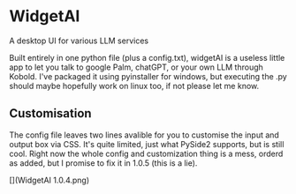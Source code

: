 # WidgetAI
  A desktop UI for various LLM services

Built entirely in one python file (plus a config.txt), widgetAI is a useless little app to let you talk to google Palm, chatGPT, or your own LLM through Kobold. I've packaged it using pyinstaller for windows, but executing the .py should maybe hopefully work on linux too, if not please let me know. 

## Customisation
The config file leaves two lines avalible for you to customise the input and output box via CSS. It's quite limited, just what PySide2 supports, but is still cool. Right now the whole config and customization thing is a mess, orderd as added, but I promise to fix it in 1.0.5 (this is a lie).

[](WidgetAI 1.0.4.png)
[](image.png)
